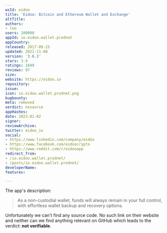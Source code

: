 ```yaml
---
wsId: eidoo
title: 'Eidoo: Bitcoin and Ethereum Wallet and Exchange'
altTitle: 
authors:
- leo
users: 100000
appId: io.eidoo.wallet.prodnet
appCountry: 
released: 2017-09-25
updated: 2021-11-08
version: '3.6.3'
stars: 3.9
ratings: 1649
reviews: 97
size: 
website: https://eidoo.io
repository: 
issue: 
icon: io.eidoo.wallet.prodnet.png
bugbounty: 
meta: removed
verdict: nosource
appHashes: 
date: 2023-01-02
signer: 
reviewArchive: 
twitter: eidoo_io
social:
- https://www.linkedin.com/company/eidoo
- https://www.facebook.com/eidoocrypto
- https://www.reddit.com/r/eidooapp
redirect_from:
- /io.eidoo.wallet.prodnet/
- /posts/io.eidoo.wallet.prodnet/
developerName: 
features: 

---
```


The app's description:

> As a non-custodial wallet, funds will always remain in your full control, with
  effortless wallet backup and recovery options.

Unfortunately we can't find any source code. No such link on their website and
neither can we find anything relevant on GitHub which leads to the verdict:
**not verifiable**.
